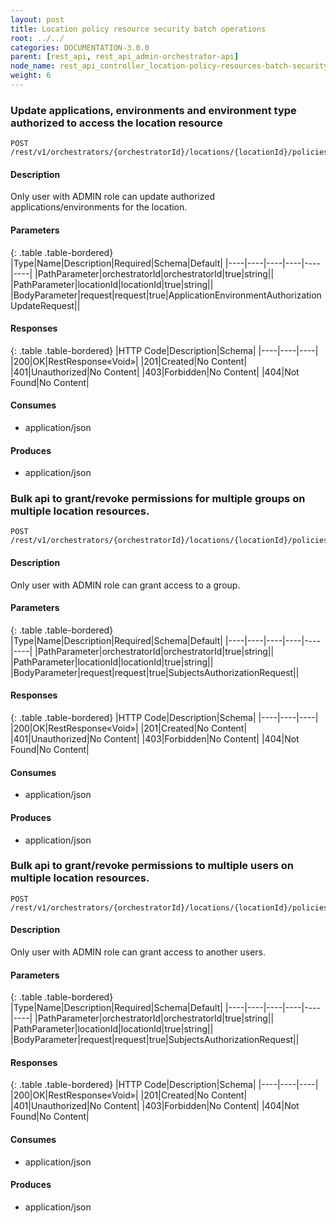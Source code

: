 ```yaml
---
layout: post
title: Location policy resource security batch operations
root: ../../
categories: DOCUMENTATION-3.0.0
parent: [rest_api, rest_api_admin-orchestrator-api]
node_name: rest_api_controller_location-policy-resources-batch-security-controller
weight: 6
---
```


### Update applications, environments and environment type authorized to access the location resource
```
POST /rest/v1/orchestrators/{orchestratorId}/locations/{locationId}/policies/security/environmentsPerApplication
```

#### Description

Only user with ADMIN role can update authorized applications/environments for the location.

#### Parameters

{: .table .table-bordered}
|Type|Name|Description|Required|Schema|Default|
|----|----|----|----|----|----|
|PathParameter|orchestratorId|orchestratorId|true|string||
|PathParameter|locationId|locationId|true|string||
|BodyParameter|request|request|true|ApplicationEnvironmentAuthorizationUpdateRequest||


#### Responses

{: .table .table-bordered}
|HTTP Code|Description|Schema|
|----|----|----|
|200|OK|RestResponse«Void»|
|201|Created|No Content|
|401|Unauthorized|No Content|
|403|Forbidden|No Content|
|404|Not Found|No Content|


#### Consumes

* application/json

#### Produces

* application/json

### Bulk api to grant/revoke permissions for multiple groups on multiple location resources.
```
POST /rest/v1/orchestrators/{orchestratorId}/locations/{locationId}/policies/security/groups
```

#### Description

Only user with ADMIN role can grant access to a group.

#### Parameters

{: .table .table-bordered}
|Type|Name|Description|Required|Schema|Default|
|----|----|----|----|----|----|
|PathParameter|orchestratorId|orchestratorId|true|string||
|PathParameter|locationId|locationId|true|string||
|BodyParameter|request|request|true|SubjectsAuthorizationRequest||


#### Responses

{: .table .table-bordered}
|HTTP Code|Description|Schema|
|----|----|----|
|200|OK|RestResponse«Void»|
|201|Created|No Content|
|401|Unauthorized|No Content|
|403|Forbidden|No Content|
|404|Not Found|No Content|


#### Consumes

* application/json

#### Produces

* application/json

### Bulk api to grant/revoke permissions to multiple users on multiple location resources.
```
POST /rest/v1/orchestrators/{orchestratorId}/locations/{locationId}/policies/security/users
```

#### Description

Only user with ADMIN role can grant access to another users.

#### Parameters

{: .table .table-bordered}
|Type|Name|Description|Required|Schema|Default|
|----|----|----|----|----|----|
|PathParameter|orchestratorId|orchestratorId|true|string||
|PathParameter|locationId|locationId|true|string||
|BodyParameter|request|request|true|SubjectsAuthorizationRequest||


#### Responses

{: .table .table-bordered}
|HTTP Code|Description|Schema|
|----|----|----|
|200|OK|RestResponse«Void»|
|201|Created|No Content|
|401|Unauthorized|No Content|
|403|Forbidden|No Content|
|404|Not Found|No Content|


#### Consumes

* application/json

#### Produces

* application/json


